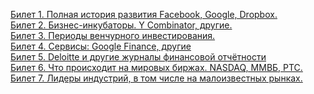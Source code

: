 [Билет 1. Полная история развития Facebook, Google, Dropbox.](https://github.com/snordenstorm/wiki/wiki/%5BRussian%5D-Open-Problems) <br>
[Билет 2. Бизнес-инкубаторы. Y Combinator, другие.](https://github.com/snordenstorm/wiki/wiki/%5BRussian%5D-Open-Problems) <br>
[Билет 3. Периоды венчурного инвестирования.](https://github.com/snordenstorm/wiki/wiki/%5BRussian%5D-Open-Problems) <br>
[Билет 4. Сервисы: Google Finance, другие](https://github.com/snordenstorm/wiki/wiki/%5BRussian%5D-Open-Problems) <br>
[Билет 5. Deloitte и другие журналы финансовой отчётности](https://github.com/snordenstorm/wiki/wiki/%5BRussian%5D-White-Paper) <br>
[Билет 6. Что происходит на мировых биржах. NASDAQ, ММВБ, РТС.](https://github.com/snordenstorm/wiki/wiki/%5BRussian%5D-White-Paper) <br>
[Билет 7. Лидеры индустрий, в том числе на малоизвестных рынках.](https://github.com/snordenstorm/wiki/wiki/%5BRussian%5D-White-Paper) <br>